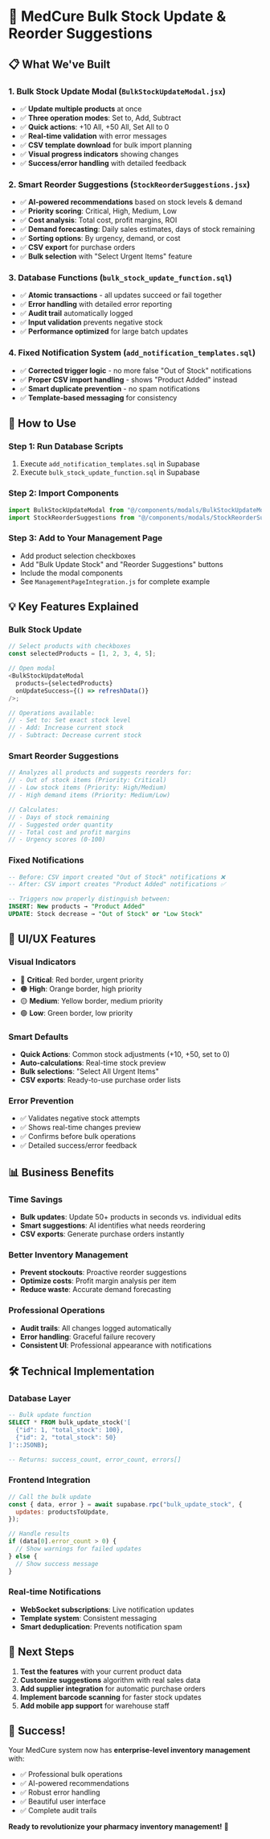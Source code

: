 # 🎯 MedCure Bulk Stock Update & Reorder Suggestions

## 📋 What We've Built

### 1. **Bulk Stock Update Modal** (`BulkStockUpdateModal.jsx`)

- ✅ **Update multiple products** at once
- ✅ **Three operation modes**: Set to, Add, Subtract
- ✅ **Quick actions**: +10 All, +50 All, Set All to 0
- ✅ **Real-time validation** with error messages
- ✅ **CSV template download** for bulk import planning
- ✅ **Visual progress indicators** showing changes
- ✅ **Success/error handling** with detailed feedback

### 2. **Smart Reorder Suggestions** (`StockReorderSuggestions.jsx`)

- ✅ **AI-powered recommendations** based on stock levels & demand
- ✅ **Priority scoring**: Critical, High, Medium, Low
- ✅ **Cost analysis**: Total cost, profit margins, ROI
- ✅ **Demand forecasting**: Daily sales estimates, days of stock remaining
- ✅ **Sorting options**: By urgency, demand, or cost
- ✅ **CSV export** for purchase orders
- ✅ **Bulk selection** with "Select Urgent Items" feature

### 3. **Database Functions** (`bulk_stock_update_function.sql`)

- ✅ **Atomic transactions** - all updates succeed or fail together
- ✅ **Error handling** with detailed error reporting
- ✅ **Audit trail** automatically logged
- ✅ **Input validation** prevents negative stock
- ✅ **Performance optimized** for large batch updates

### 4. **Fixed Notification System** (`add_notification_templates.sql`)

- ✅ **Corrected trigger logic** - no more false "Out of Stock" notifications
- ✅ **Proper CSV import handling** - shows "Product Added" instead
- ✅ **Smart duplicate prevention** - no spam notifications
- ✅ **Template-based messaging** for consistency

## 🚀 How to Use

### **Step 1: Run Database Scripts**

1. Execute `add_notification_templates.sql` in Supabase
2. Execute `bulk_stock_update_function.sql` in Supabase

### **Step 2: Import Components**

```javascript
import BulkStockUpdateModal from "@/components/modals/BulkStockUpdateModal";
import StockReorderSuggestions from "@/components/modals/StockReorderSuggestions";
```

### **Step 3: Add to Your Management Page**

- Add product selection checkboxes
- Add "Bulk Update Stock" and "Reorder Suggestions" buttons
- Include the modal components
- See `ManagementPageIntegration.js` for complete example

## 💡 Key Features Explained

### **Bulk Stock Update**

```javascript
// Select products with checkboxes
const selectedProducts = [1, 2, 3, 4, 5];

// Open modal
<BulkStockUpdateModal
  products={selectedProducts}
  onUpdateSuccess={() => refreshData()}
/>;

// Operations available:
// - Set to: Set exact stock level
// - Add: Increase current stock
// - Subtract: Decrease current stock
```

### **Smart Reorder Suggestions**

```javascript
// Analyzes all products and suggests reorders for:
// - Out of stock items (Priority: Critical)
// - Low stock items (Priority: High/Medium)
// - High demand items (Priority: Medium/Low)

// Calculates:
// - Days of stock remaining
// - Suggested order quantity
// - Total cost and profit margins
// - Urgency scores (0-100)
```

### **Fixed Notifications**

```sql
-- Before: CSV import created "Out of Stock" notifications ❌
-- After: CSV import creates "Product Added" notifications ✅

-- Triggers now properly distinguish between:
INSERT: New products → "Product Added"
UPDATE: Stock decrease → "Out of Stock" or "Low Stock"
```

## 🎨 UI/UX Features

### **Visual Indicators**

- 🔴 **Critical**: Red border, urgent priority
- 🟠 **High**: Orange border, high priority
- 🟡 **Medium**: Yellow border, medium priority
- 🟢 **Low**: Green border, low priority

### **Smart Defaults**

- **Quick Actions**: Common stock adjustments (+10, +50, set to 0)
- **Auto-calculations**: Real-time stock preview
- **Bulk selections**: "Select All Urgent Items"
- **CSV exports**: Ready-to-use purchase order lists

### **Error Prevention**

- ✅ Validates negative stock attempts
- ✅ Shows real-time changes preview
- ✅ Confirms before bulk operations
- ✅ Detailed success/error feedback

## 📊 Business Benefits

### **Time Savings**

- **Bulk updates**: Update 50+ products in seconds vs. individual edits
- **Smart suggestions**: AI identifies what needs reordering
- **CSV exports**: Generate purchase orders instantly

### **Better Inventory Management**

- **Prevent stockouts**: Proactive reorder suggestions
- **Optimize costs**: Profit margin analysis per item
- **Reduce waste**: Accurate demand forecasting

### **Professional Operations**

- **Audit trails**: All changes logged automatically
- **Error handling**: Graceful failure recovery
- **Consistent UI**: Professional appearance with notifications

## 🛠 Technical Implementation

### **Database Layer**

```sql
-- Bulk update function
SELECT * FROM bulk_update_stock('[
  {"id": 1, "total_stock": 100},
  {"id": 2, "total_stock": 50}
]'::JSONB);

-- Returns: success_count, error_count, errors[]
```

### **Frontend Integration**

```javascript
// Call the bulk update
const { data, error } = await supabase.rpc("bulk_update_stock", {
  updates: productsToUpdate,
});

// Handle results
if (data[0].error_count > 0) {
  // Show warnings for failed updates
} else {
  // Show success message
}
```

### **Real-time Notifications**

- **WebSocket subscriptions**: Live notification updates
- **Template system**: Consistent messaging
- **Smart deduplication**: Prevents notification spam

## 🎯 Next Steps

1. **Test the features** with your current product data
2. **Customize suggestions** algorithm with real sales data
3. **Add supplier integration** for automatic purchase orders
4. **Implement barcode scanning** for faster stock updates
5. **Add mobile app support** for warehouse staff

## 🎉 Success!

Your MedCure system now has **enterprise-level inventory management** with:

- ✅ Professional bulk operations
- ✅ AI-powered recommendations
- ✅ Robust error handling
- ✅ Beautiful user interface
- ✅ Complete audit trails

**Ready to revolutionize your pharmacy inventory management!** 🚀
